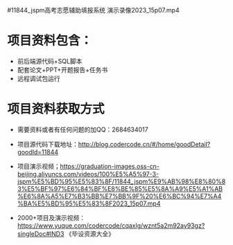  #11844_jspm高考志愿辅助填报系统 演示录像2023_15p07.mp4
    
 
 # 项目资料包含：
 * 前后端源代码+SQL脚本
 * 配套论文+PPT+开题报告+任务书
 * 远程调试包运行

 # 项目资料获取方式
 * 需要资料或者有任何问题的加QQ：2684634017

 * 项目源代码下载地址：http://blog.codercode.cn/#/home/goodDetail?goodId=11844
 
 
 * 项目演示视频；https://graduation-images.oss-cn-beijing.aliyuncs.com/videos/100%E5%A5%97-3-jspm%E5%BD%95%E5%83%8F/11844_jspm%E9%AB%98%E8%80%83%E5%BF%97%E6%84%BF%E8%BE%85%E5%8A%A9%E5%A1%AB%E6%8A%A5%E7%B3%BB%E7%BB%9F%20%E6%BC%94%E7%A4%BA%E5%BD%95%E5%83%8F2023_15p07.mp4
 

 * 2000+项目及演示视频：https://www.yuque.com/codercode/cqaxlg/wznt5a2m92ay93gz?singleDoc#lND3 《毕设资源大全》


 
